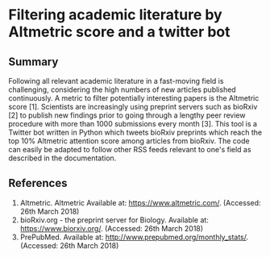 # Filtering academic literature by Altmetric score and a twitter bot

## Summary
Following all relevant academic literature in a fast-moving field is challenging, considering the high numbers of new articles published continuously. A metric to filter potentially interesting papers is the Altmetric score [1]. Scientists are increasingly using preprint servers such as bioRxiv [2] to publish new findings prior to going through a lengthy peer review procedure with more than 1000 submissions every month [3]. This tool is a Twitter bot written in Python which tweets bioRxiv preprints which reach the top 10% Altmetric attention score among articles from bioRxiv. The code can easily be adapted to follow other RSS feeds relevant to one's field as described in the documentation.

## References
1.	Altmetric. Altmetric Available at: https://www.altmetric.com/. (Accessed: 26th March 2018)
2.	bioRxiv.org - the preprint server for Biology. Available at: https://www.biorxiv.org/. (Accessed: 26th March 2018)
3.	PrePubMed. Available at: http://www.prepubmed.org/monthly_stats/. (Accessed: 26th March 2018)
